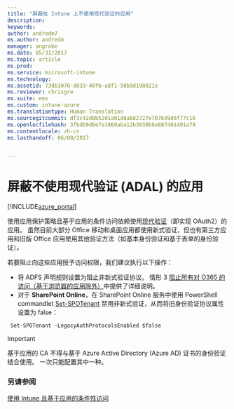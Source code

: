 ```yaml
---
title: "屏蔽在 Intune 上不使用现代验证的应用"
description: 
keywords: 
author: andredm7
ms.author: andredm
manager: angrobe
ms.date: 05/31/2017
ms.topic: article
ms.prod: 
ms.service: microsoft-intune
ms.technology: 
ms.assetid: 73db3070-d033-40fb-a8f1-58b9d198021e
ms.reviewer: chrisgre
ms.suite: ems
ms.custom: intune-azure
ms.translationtype: Human Translation
ms.sourcegitcommit: df3c42d8b52d1a01ddab82727e707639d5f77c16
ms.openlocfilehash: 3fbdb9d6e7e1869aba12b3639b8e887401491a79
ms.contentlocale: zh-cn
ms.lasthandoff: 06/08/2017


---
```


# <a name="block-apps-that-do-not-use-modern-authentication-adal"></a>屏蔽不使用现代验证 (ADAL) 的应用

[!INCLUDE[azure_portal](./includes/azure_portal.md)]

使用应用保护策略且基于应用的条件访问依赖使用[现代验证](https://support.office.com/article/Using-Office-365-modern-authentication-with-Office-clients-776c0036-66fd-41cb-8928-5495c0f9168a)（即实现 OAuth2）的应用。 虽然目前大部分 Office 移动和桌面应用都使用新式验证，但也有第三方应用和旧版 Office 应用使用其他验证方法（如基本身份验证和基于表单的身份验证）。

若要阻止向这些应用授予访问权限，我们建议执行以下操作：

* 将 ADFS 声明规则设置为阻止非新式验证协议。 情形 3 [阻止所有对 O365 的访问（基于浏览器的应用除外）](https://technet.microsoft.com/library/dn592182.aspx)中提供了详细说明。
* 对于 **SharePoint Online**，在 SharePoint Online 服务中使用 PowerShell commandlet [Set-SPOTenant](https://technet.microsoft.com/library/fp161390.aspx) 禁用非新式验证，从而将旧身份验证协议属性设置为 false：

```
 Set-SPOTenant -LegacyAuthProtocolsEnabled $false

```


>[!IMPORTANT]
>基于应用的 CA 不得与基于 Azure Active Directory (Azure AD) 证书的身份验证结合使用。 一次只能配置其中一种。

### <a name="see-also"></a>另请参阅
[使用 Intune 且基于应用的条件性访问](app-based-conditional-access-intune.md)

